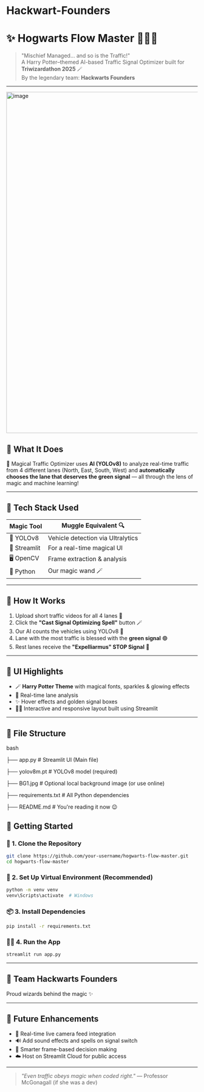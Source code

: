 # Hackwart-Founders

# ✨ Hogwarts Flow Master 🧙‍♂️🚦

> "Mischief Managed... and so is the Traffic!"  
> A Harry Potter–themed AI-based Traffic Signal Optimizer built for **Triwizardathon 2025** 🪄  
> By the legendary team: **Hackwarts Founders**

---


<img width="1919" height="898" alt="image" src="https://github.com/user-attachments/assets/a8ca298e-efd3-4e4f-a53e-b7268f38d5a8" />


## 🧠 What It Does

🧙 Magical Traffic Optimizer uses **AI (YOLOv8)** to analyze real-time traffic from 4 different lanes (North, East, South, West) and **automatically chooses the lane that deserves the green signal** — all through the lens of magic and machine learning!

---

## 🧪 Tech Stack Used

| Magic Tool      | Muggle Equivalent 🔍        |
|-----------------|-----------------------------|
| 🧙 YOLOv8        | Vehicle detection via Ultralytics |
| 🧠 Streamlit     | For a real-time magical UI  |
| 🖥️ OpenCV       | Frame extraction & analysis |
| 🧪 Python        | Our magic wand 🪄           |

---

## 🎥 How It Works

1. Upload short traffic videos for all 4 lanes 📸
2. Click the **"Cast Signal Optimizing Spell"** button 🪄
3. Our AI counts the vehicles using YOLOv8 🚗
4. Lane with the most traffic is blessed with the **green signal** 🟢
5. Rest lanes receive the **"Expelliarmus" STOP Signal** 🔴

---

## 🌟 UI Highlights

- 🪄 **Harry Potter Theme** with magical fonts, sparkles & glowing effects
- 🚦 Real-time lane analysis
- ✨ Hover effects and golden signal boxes
- 🧙‍♂️ Interactive and responsive layout built using Streamlit

---

## 📂 File Structure

bash

├── app.py                  # Streamlit UI (Main file)

├── yolov8m.pt              # YOLOv8 model (required)

├── BG1.jpg                 # Optional local background image (or use online)

├── requirements.txt        # All Python dependencies

├── README.md               # You're reading it now 😉



## 🚀 Getting Started

### 🔧 1. Clone the Repository

```bash
git clone https://github.com/your-username/hogwarts-flow-master.git
cd hogwarts-flow-master
````

### 🧪 2. Set Up Virtual Environment (Recommended)

```bash
python -m venv venv
venv\Scripts\activate  # Windows
```

### 📦 3. Install Dependencies

```bash
pip install -r requirements.txt
```

### 🧙‍♂️ 4. Run the App

```bash
streamlit run app.py
```

---

## 🧙 Team Hackwarts Founders

Proud wizards behind the magic ✨

---

## 🌠 Future Enhancements

* 📡 Real-time live camera feed integration
* 🔊 Add sound effects and spells on signal switch
* 🧠 Smarter frame-based decision making
* ☁️ Host on Streamlit Cloud for public access

---

> *"Even traffic obeys magic when coded right."*
> — Professor McGonagall (if she was a dev)

```


